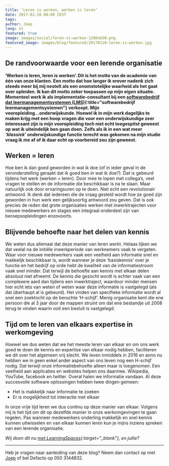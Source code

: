 ```yaml
---
title: ‘Leren is werken, werken is leren’
date: 2017-01-10 08:00 CEST
tags:
author: Joep
lang: nl
featured: true
image: images/social/leren-is-werken-1200x630.png
featured_image: images/blog/featured/20170110-leren-is-werken.jpg
---
```

## De randvoorwaarde voor een lerende organisatie

**‘Werken is leren, leren is werken’. Dit is het motto van de academie van één van onze klanten. Een motto dat hoe langer ik erover nadenk zich steeds meer bij mij nestelt als een onomstotelijke waarheid als het gaat over opleiden. Ik kan dit motto zeker toepassen op mijn eigen situatie. Momenteel werk ik als  implementatie-consultant bij een [softwarebedrijf dat leermanagementsystemen (LMS)](/capp-lms/){:title="softwarebedrijf leermanagementsystemen"} verkoopt. Mijn vooropleiding...onderwijskunde. Hoewel ik in mijn werk dagelijks te maken krijg met een hoop vragen die voor een onderwijskundige zeer interessant zijn is mijn vooropleiding toch niet echt toegespitst geweest op wat ik uiteindelijk ben gaan doen. Zelfs als ik in een wat meer *‘klassiek’* onderwijskundige functie terecht was gekomen na mijn studie vraag ik me af of ik daar echt op voorbereid zou zijn geweest.**

## Werken = leren

Hoe ben ik dan goed geworden in wat ik doe (of in ieder geval in de veronderstelling geraakt dat ik goed ben in wat ik doe?). Dat is gebeurd tijdens het werk (werken = leren). Door mee te lopen met collega’s, veel vragen te stellen en de informatie die beschikbaar is na te slaan. Maar natuurlijk ook door ervaringsuren op te doen. Niet echt een revolutionair antwoord. Ik denk dat iedereen die de vraag gesteld wordt hoe ze goed zijn geworden in hun werk een gelijksoortig antwoord zou geven. Dat is ook precies de reden dat grote organisaties werken met inwerktrajecten voor nieuwe medewerkers en stages een integraal onderdeel zijn van beroepsopleidingen enzovoorts.

## Blijvende behoefte naar het delen van kennis

We weten dus allemaal dat deze manier van leren werkt. Helaas lijken we dat veelal na de initiële inwerkperiode van werknemers vaak te vergeten. Waar voor nieuwe medewerkers vaak een veelheid aan informatie snel en makkelijk beschikbaar is, wordt wanneer je deze ‘basiskennis’ over je functie en het bedrijf op orde hebt de kwaliteit van de informatiestroom vaak snel minder. Dat terwijl de behoefte aan kennis met elkaar delen absoluut niet afneemt. De kennis die gezocht wordt is echter vaak van een complexere aard dan tijdens een inwerktraject, waardoor minder mensen hier echt iets van weten of weten waar deze informatie is vastgelegd (als dat überhaupt al is gebeurd). Het vinden van specifieke informatie wordt al snel een zoektocht op de beruchte ‘H-schijf’. Menig organisatie kent die ene persoon die al 3 jaar door de mappen struint om dat ene bestandje uit 2008 terug te vinden waarin ooit een besluit is vastgelegd.

## Tijd om te leren van elkaars expertise in werkomgeving

Hoewel we dus weten dat we het meeste leren van elkaar en om ons werk goed te doen de kennis en expertise van elkaar nodig hebben, faciliteren we dit over het algemeen vrij slecht. We leven inmiddels in 2016 en anno nu hebben we in geen enkel ander aspect van ons leven nog een H-schijf nodig. Dat terwijl onze informatiebehoefte alleen maar is toegenomen. Een veelheid aan applicaties en websites helpen ons daarmee. Wikipedia, YouTube, facebook en twitter. Overal halen we informatie vandaan. Al deze succesvolle software oplossingen hebben twee dingen gemeen:

- Het is makkelijk naar informatie te zoeken
- Er is mogelijkheid tot interactie met elkaar

In onze vrije tijd leren we dus continu op deze manier van elkaar. Volgens mij is het tijd om dit op dezelfde manier in onze werkomgevingen te gaan regelen. Pas wanneer medewerkers onderling makkelijk en snel kennis kunnen uitwisselen en van elkaar kunnen leren kun je mijns inziens spreken van een lerende organisatie.

*Wij doen dit nu [met LearningSpaces](http://www.learningspaces.nl){:target="_blank"}, en jullie?*

---
Heb je vragen naar aanleiding van deze blog? Neem dan contact op met [Joep](mailto:j.lenglet@defacto.nl) of bel Defacto op 050 3144832.
